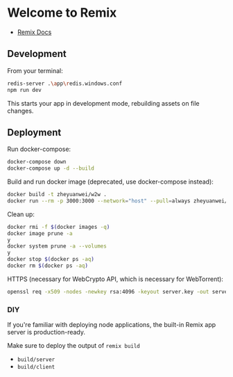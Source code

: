 # Welcome to Remix

- [Remix Docs](https://remix.run/docs)

## Development

From your terminal:

```sh
redis-server .\app\redis.windows.conf
npm run dev
```

This starts your app in development mode, rebuilding assets on file changes.

## Deployment

Run docker-compose:

```sh
docker-compose down
docker-compose up -d --build
```

Build and run docker image (deprecated, use docker-compose instead):

```sh
docker build -t zheyuanwei/w2w .
docker run --rm -p 3000:3000 --network="host" --pull=always zheyuanwei/w2w
```

Clean up:

```sh
docker rmi -f $(docker images -q)
docker image prune -a
y
docker system prune -a --volumes
y
docker stop $(docker ps -aq)
docker rm $(docker ps -aq)
```

HTTPS (necessary for WebCrypto API, which is necessary for WebTorrent):

```sh
openssl req -x509 -nodes -newkey rsa:4096 -keyout server.key -out server.crt
```

### DIY

If you're familiar with deploying node applications, the built-in Remix app server is production-ready.

Make sure to deploy the output of `remix build`

- `build/server`
- `build/client`
